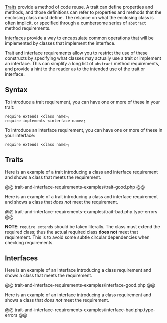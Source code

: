 [Traits](http://php.net/manual/en/language.oop5.traits.php) provide a method of code reuse. A trait can define properties and methods, and those definitions can refer to properties and methods that the enclosing class must define. The reliance on what the enclosing class is often implicit, or specified through a cumbersome series of `abstract` method requirements.

[Interfaces](http://php.net/manual/en/language.oop5.interfaces.php) provide a way to encapsulate common operations that will be implemented by classes that implement the interface.

Trait and interface requirements allow you to restrict the use of these constructs by specifying what classes may actually use a trait or implement an interface. This can simplify a long list of `abstract` method requirements, and provide a hint to the reader as to the intended use of the trait or interface.

## Syntax

To introduce a trait requirement, you can have one or more of these in your trait:

```
require extends <class name>;
require implements <interface name>;
```

To introduce an interface requirement, you can have one or more of these in your interface:

```
require extends <class name>;
```

## Traits

Here is an example of a trait introducing a class and interface requirement and shows a class that meets the requirement.

@@ trait-and-interface-requirements-examples/trait-good.php @@

Here is an example of a trait introducing a class and interface requirement and shows a class that *does not* meet the requirement.

@@ trait-and-interface-requirements-examples/trait-bad.php.type-errors @@

**NOTE**: `require extends` should be taken literally. The class must extend the required class; thus the actual required class **does not** meet that requirement. This is to avoid some subtle circular dependencies when checking requirements.

## Interfaces

Here is an example of an interface introducing a class requirement and shows a class that meets the requirement.

@@ trait-and-interface-requirements-examples/interface-good.php @@

Here is an example of an interface introducing a class requirement and shows a class that *does not* meet the requirement.

@@ trait-and-interface-requirements-examples/interface-bad.php.type-errors @@
